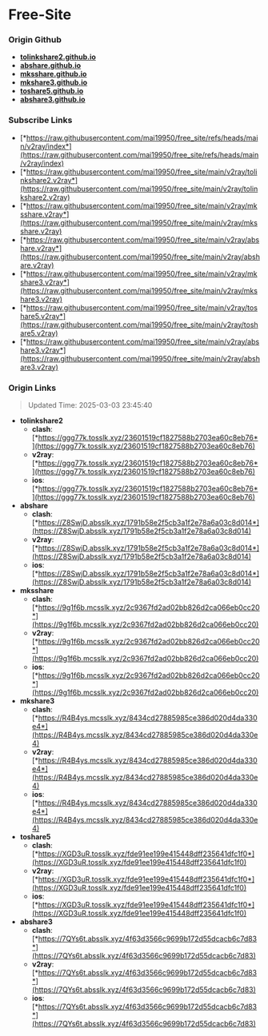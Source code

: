 # Free-Site

### Origin Github

- [**tolinkshare2.github.io**](https://github.com/tolinkshare2/tolinkshare2.github.io)
- [**abshare.github.io**](https://github.com/abshare/abshare.github.io)
- [**mksshare.github.io**](https://github.com/mksshare/mksshare.github.io)
- [**mkshare3.github.io**](https://github.com/mkshare3/mkshare3.github.io)
- [**toshare5.github.io**](https://github.com/toshare5/toshare5.github.io)
- [**abshare3.github.io**](https://github.com/abshare3/abshare3.github.io)

### Subscribe Links

- [*https://raw.githubusercontent.com/mai19950/free_site/refs/heads/main/v2ray/index*](https://raw.githubusercontent.com/mai19950/free_site/refs/heads/main/v2ray/index)
- [*https://raw.githubusercontent.com/mai19950/free_site/main/v2ray/tolinkshare2.v2ray*](https://raw.githubusercontent.com/mai19950/free_site/main/v2ray/tolinkshare2.v2ray)
- [*https://raw.githubusercontent.com/mai19950/free_site/main/v2ray/mksshare.v2ray*](https://raw.githubusercontent.com/mai19950/free_site/main/v2ray/mksshare.v2ray)
- [*https://raw.githubusercontent.com/mai19950/free_site/main/v2ray/abshare.v2ray*](https://raw.githubusercontent.com/mai19950/free_site/main/v2ray/abshare.v2ray)
- [*https://raw.githubusercontent.com/mai19950/free_site/main/v2ray/mkshare3.v2ray*](https://raw.githubusercontent.com/mai19950/free_site/main/v2ray/mkshare3.v2ray)
- [*https://raw.githubusercontent.com/mai19950/free_site/main/v2ray/toshare5.v2ray*](https://raw.githubusercontent.com/mai19950/free_site/main/v2ray/toshare5.v2ray)
- [*https://raw.githubusercontent.com/mai19950/free_site/main/v2ray/abshare3.v2ray*](https://raw.githubusercontent.com/mai19950/free_site/main/v2ray/abshare3.v2ray)

### Origin Links

> Updated Time: 2025-03-03 23:45:40

- **tolinkshare2**
  - **clash**: [*https://ggg77k.tosslk.xyz/23601519cf1827588b2703ea60c8eb76*](https://ggg77k.tosslk.xyz/23601519cf1827588b2703ea60c8eb76)
  - **v2ray**: [*https://ggg77k.tosslk.xyz/23601519cf1827588b2703ea60c8eb76*](https://ggg77k.tosslk.xyz/23601519cf1827588b2703ea60c8eb76)
  - **ios**: [*https://ggg77k.tosslk.xyz/23601519cf1827588b2703ea60c8eb76*](https://ggg77k.tosslk.xyz/23601519cf1827588b2703ea60c8eb76)
- **abshare**
  - **clash**: [*https://Z8SwjD.absslk.xyz/1791b58e2f5cb3a1f2e78a6a03c8d014*](https://Z8SwjD.absslk.xyz/1791b58e2f5cb3a1f2e78a6a03c8d014)
  - **v2ray**: [*https://Z8SwjD.absslk.xyz/1791b58e2f5cb3a1f2e78a6a03c8d014*](https://Z8SwjD.absslk.xyz/1791b58e2f5cb3a1f2e78a6a03c8d014)
  - **ios**: [*https://Z8SwjD.absslk.xyz/1791b58e2f5cb3a1f2e78a6a03c8d014*](https://Z8SwjD.absslk.xyz/1791b58e2f5cb3a1f2e78a6a03c8d014)
- **mksshare**
  - **clash**: [*https://9g1f6b.mcsslk.xyz/2c9367fd2ad02bb826d2ca066eb0cc20*](https://9g1f6b.mcsslk.xyz/2c9367fd2ad02bb826d2ca066eb0cc20)
  - **v2ray**: [*https://9g1f6b.mcsslk.xyz/2c9367fd2ad02bb826d2ca066eb0cc20*](https://9g1f6b.mcsslk.xyz/2c9367fd2ad02bb826d2ca066eb0cc20)
  - **ios**: [*https://9g1f6b.mcsslk.xyz/2c9367fd2ad02bb826d2ca066eb0cc20*](https://9g1f6b.mcsslk.xyz/2c9367fd2ad02bb826d2ca066eb0cc20)
- **mkshare3**
  - **clash**: [*https://R4B4ys.mcsslk.xyz/8434cd27885985ce386d020d4da330e4*](https://R4B4ys.mcsslk.xyz/8434cd27885985ce386d020d4da330e4)
  - **v2ray**: [*https://R4B4ys.mcsslk.xyz/8434cd27885985ce386d020d4da330e4*](https://R4B4ys.mcsslk.xyz/8434cd27885985ce386d020d4da330e4)
  - **ios**: [*https://R4B4ys.mcsslk.xyz/8434cd27885985ce386d020d4da330e4*](https://R4B4ys.mcsslk.xyz/8434cd27885985ce386d020d4da330e4)
- **toshare5**
  - **clash**: [*https://XGD3uR.tosslk.xyz/fde91ee199e415448dff235641dfc1f0*](https://XGD3uR.tosslk.xyz/fde91ee199e415448dff235641dfc1f0)
  - **v2ray**: [*https://XGD3uR.tosslk.xyz/fde91ee199e415448dff235641dfc1f0*](https://XGD3uR.tosslk.xyz/fde91ee199e415448dff235641dfc1f0)
  - **ios**: [*https://XGD3uR.tosslk.xyz/fde91ee199e415448dff235641dfc1f0*](https://XGD3uR.tosslk.xyz/fde91ee199e415448dff235641dfc1f0)
- **abshare3**
  - **clash**: [*https://7QYs6t.absslk.xyz/4f63d3566c9699b172d55dcacb6c7d83*](https://7QYs6t.absslk.xyz/4f63d3566c9699b172d55dcacb6c7d83)
  - **v2ray**: [*https://7QYs6t.absslk.xyz/4f63d3566c9699b172d55dcacb6c7d83*](https://7QYs6t.absslk.xyz/4f63d3566c9699b172d55dcacb6c7d83)
  - **ios**: [*https://7QYs6t.absslk.xyz/4f63d3566c9699b172d55dcacb6c7d83*](https://7QYs6t.absslk.xyz/4f63d3566c9699b172d55dcacb6c7d83)
